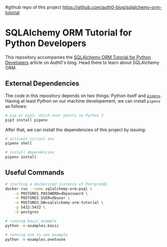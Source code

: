 #github repo of this project
https://github.com/auth0-blog/sqlalchemy-orm-tutorial

# SQLAlchemy ORM Tutorial for Python Developers

This repository accompanies the [SQLAlchemy ORM Tutorial for Python Developers](https://auth0.com/blog/sqlalchemy-orm-tutorial-for-python-developers)
article on Auth0's blog. Head there to learn about SQLAlchemy ORM.

## External Dependencies

The code in this repository depends on two things: Python itself and [`pipenv`](https://github.com/kennethreitz/pipenv).
Having at least Python on our machine developement, we can install `pipenv` as follows:

```bash
# pip or pip3, which ever points to Python 3
pip3 install pipenv
```

After that, we can install the dependencies of this project by issuing:

```bash
# activate virtual env
pipenv shell

# install dependencies
pipenv install
```

## Useful Commands

```bash
# starting a dockerized instance of PostgreSQL
docker run --name sqlalchemy-orm-psql \
    -e POSTGRES_PASSWORD=dbpassword \
    -e POSTGRES_USER=dbuser \
    -e POSTGRES_DB=sqlalchemy-orm-tutorial \
    -p 5432:5432 \
    -d postgres

# running basic example
python -m examples.basic

# running one to one example
python -m examples.onetoone
```
